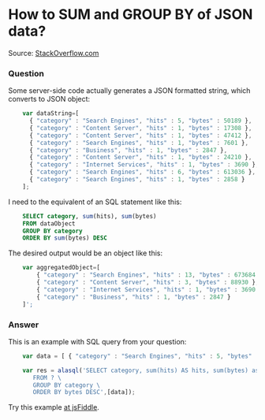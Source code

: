 # How to SUM and GROUP BY of JSON data?

Source: [StackOverflow.com](http://stackoverflow.com/questions/11199653/javascript-sum-and-group-by-of-json-data/27637293#27637293)

### Question
Some server-side code actually generates a JSON formatted string, which converts to JSON object:
```js
    var dataString=[ 
      { "category" : "Search Engines", "hits" : 5, "bytes" : 50189 },
      { "category" : "Content Server", "hits" : 1, "bytes" : 17308 },
      { "category" : "Content Server", "hits" : 1, "bytes" : 47412 },
      { "category" : "Search Engines", "hits" : 1, "bytes" : 7601 },
      { "category" : "Business", "hits" : 1, "bytes" : 2847 },
      { "category" : "Content Server", "hits" : 1, "bytes" : 24210 },
      { "category" : "Internet Services", "hits" : 1, "bytes" : 3690 },
      { "category" : "Search Engines", "hits" : 6, "bytes" : 613036 },
      { "category" : "Search Engines", "hits" : 1, "bytes" : 2858 } 
    ];
```

I need to the equivalent of an SQL statement like this:
```sql
    SELECT category, sum(hits), sum(bytes) 
    FROM dataObject
    GROUP BY category
    ORDER BY sum(bytes) DESC
```

The desired output would be an object like this:
```js
    var aggregatedObject=[ 
        { "category" : "Search Engines", "hits" : 13, "bytes" : 673684 },
        { "category" : "Content Server", "hits" : 3, "bytes" : 88930 },
        { "category" : "Internet Services", "hits" : 1, "bytes" : 3690 },
        { "category" : "Business", "hits" : 1, "bytes" : 2847 } 
    ]';
```

### Answer
This is an example with SQL query from your question:
```js
    var data = [ { "category" : "Search Engines", "hits" : 5, "bytes" : 50189 },...;

    var res = alasql('SELECT category, sum(hits) AS hits, sum(bytes) as bytes \
       FROM ? \
       GROUP BY category \
       ORDER BY bytes DESC',[data]);
```
Try this example [at jsFiddle](http://jsfiddle.net/agershun/L8471bnk/1/).

